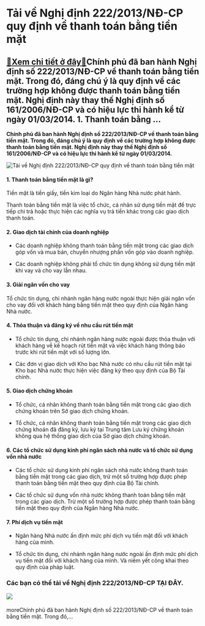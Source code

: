 Tải về Nghị định 222/2013/NĐ-CP quy định về thanh toán bằng tiền mặt
====================================================================

[:gift:Xem chi tiết ở đây:gift:](https://hddtvn.com/tai-ve-nghi-dinh-222-2013-nd-cp-quy-dinh-ve-thanh-toan-bang-tien-mat-2/)Chính phủ đã ban hành Nghị định số 222/2013/NĐ-CP về thanh toán bằng tiền mặt. Trong đó, đáng chú ý là quy định về các trường hợp không được thanh toán bằng tiền mặt. Nghị định này thay thế Nghị định số 161/2006/NĐ-CP và có hiệu lực thi hành kể từ ngày 01/03/2014. 1. Thanh toán bằng …
---------------------------------------------------------------------------------------------------------------------------------------------------------------------------------------------------------------------------------------------------------------------------------------------

**Chính phủ đã ban hành Nghị định số 222/2013/NĐ-CP về thanh toán bằng tiền mặt. Trong đó, đáng chú ý là quy định về các trường hợp không được thanh toán bằng tiền mặt. Nghị định này thay thế Nghị định số 161/2006/NĐ-CP và có hiệu lực thi hành kể từ ngày 01/03/2014.**


![Tải về Nghị định 222/2013/NĐ-CP quy định về thanh toán bằng tiền mặt](https://hddtvn.com/wp-content/uploads/2021/01/1823427.jpg)


#### 1. Thanh toán bằng tiền mặt là gì?


Tiền mặt là tiền giấy, tiền kim loại do Ngân hàng Nhà nước phát hành.


Thanh toán bằng tiền mặt là việc tổ chức, cá nhân sử dụng tiền mặt để trực tiếp chi trả hoặc thực hiện các nghĩa vụ trả tiền khác trong các giao dịch thanh toán.


#### 2. Giao dịch tài chính của doanh nghiệp




* Các doanh nghiệp không thanh toán bằng tiền mặt trong các giao dịch góp vốn và mua bán, chuyển nhượng phần vốn góp vào doanh nghiệp.

* Các doanh nghiệp không phải tổ chức tín dụng không sử dụng tiền mặt khi vay và cho vay lẫn nhau.



#### 3. Giải ngân vốn cho vay


Tổ chức tín dụng, chi nhánh ngân hàng nước ngoài thực hiện giải ngân vốn cho vay đối với khách hàng bằng tiền mặt theo quy định của Ngân hàng Nhà nước.


#### 4. Thỏa thuận và đăng ký về nhu cầu rút tiền mặt




* Tổ chức tín dụng, chi nhánh ngân hàng nước ngoài được thỏa thuận với khách hàng về kế hoạch rút tiền mặt và việc khách hàng thông báo trước khi rút tiền mặt với số lượng lớn.

* Các đơn vị giao dịch với Kho bạc Nhà nước có nhu cầu rút tiền mặt tại Kho bạc Nhà nước thực hiện việc đăng ký theo quy định của Bộ Tài chính.



#### 5. Giao dịch chứng khoán




* Tổ chức, cá nhân không thanh toán bằng tiền mặt trong các giao dịch chứng khoán trên Sở giao dịch chứng khoán.

* Tổ chức, cá nhân không thanh toán bằng tiền mặt trong các giao dịch chứng khoán đã đăng ký, lưu ký tại Trung tâm Lưu ký chứng khoán không qua hệ thống giao dịch của Sở giao dịch chứng khoán.



#### 6. Các tổ chức sử dụng kinh phí ngân sách nhà nước và tổ chức sử dụng vốn nhà nước




* Các tổ chức sử dụng kinh phí ngân sách nhà nước không thanh toán bằng tiền mặt trong các giao dịch, trừ một số trường hợp được phép thanh toán bằng tiền mặt theo quy định của Bộ Tài chính.

* Các tổ chức sử dụng vốn nhà nước không thanh toán bằng tiền mặt trong các giao dịch. Trừ một số trường hợp được phép thanh toán bằng tiền mặt theo quy định của Ngân hàng Nhà nước.



#### 7. Phí dịch vụ tiền mặt




* Ngân hàng Nhà nước ấn định mức phí dịch vụ tiền mặt đối với khách hàng của mình.

* Tổ chức tín dụng, chi nhánh ngân hàng nước ngoài ấn định mức phí dịch vụ tiền mặt đối với khách hàng của mình. Và niêm yết công khai theo quy định của pháp luật.



### Các bạn có thể tải về Nghị định 222/2013/NĐ-CP **TẠI ĐÂY**.


![](https://hddtvn.com/wp-content/uploads/2021/01/26-2.png)


#### 


moreChính phủ đã ban hành Nghị định số 222/2013/NĐ-CP về thanh toán bằng tiền mặt. Trong đó,…

